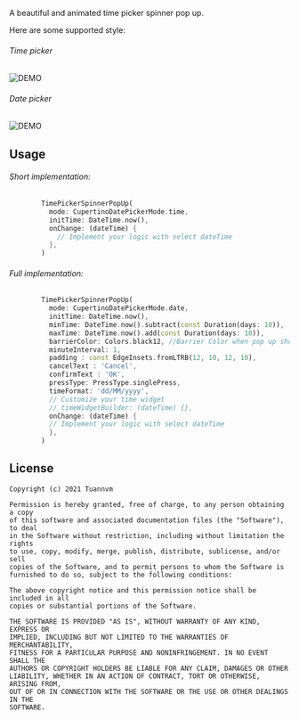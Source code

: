
A beautiful and animated time picker spinner pop up.

Here are some supported style:

###### Time picker
![DEMO](https://github.com/tuannvm2109/time_picker_spinner_pop_up/blob/master/assets/time.gif)

###### Date picker
![DEMO](https://github.com/tuannvm2109/time_picker_spinner_pop_up/blob/master/assets/date.gif)

## Usage

###### Short implementation:

```dart
        TimePickerSpinnerPopUp(
          mode: CupertinoDatePickerMode.time,
          initTime: DateTime.now(),
          onChange: (dateTime) {
            // Implement your logic with select dateTime
          },
        )
```


###### Full implementation:

```dart
        TimePickerSpinnerPopUp(
          mode: CupertinoDatePickerMode.date,
          initTime: DateTime.now(),
          minTime: DateTime.now().subtract(const Duration(days: 10)),
          maxTime: DateTime.now().add(const Duration(days: 10)),
          barrierColor: Colors.black12, //Barrier Color when pop up show
          minuteInterval: 1,
          padding : const EdgeInsets.fromLTRB(12, 10, 12, 10),
          cancelText : 'Cancel',
          confirmText : 'OK',
          pressType: PressType.singlePress,
          timeFormat: 'dd/MM/yyyy',
          // Customize your time widget
          // timeWidgetBuilder: (dateTime) {},
          onChange: (dateTime) {
          // Implement your logic with select dateTime
          },
        )
```

## License

```
Copyright (c) 2021 Tuannvm

Permission is hereby granted, free of charge, to any person obtaining a copy
of this software and associated documentation files (the "Software"), to deal
in the Software without restriction, including without limitation the rights
to use, copy, modify, merge, publish, distribute, sublicense, and/or sell
copies of the Software, and to permit persons to whom the Software is
furnished to do so, subject to the following conditions:

The above copyright notice and this permission notice shall be included in all
copies or substantial portions of the Software.

THE SOFTWARE IS PROVIDED "AS IS", WITHOUT WARRANTY OF ANY KIND, EXPRESS OR
IMPLIED, INCLUDING BUT NOT LIMITED TO THE WARRANTIES OF MERCHANTABILITY,
FITNESS FOR A PARTICULAR PURPOSE AND NONINFRINGEMENT. IN NO EVENT SHALL THE
AUTHORS OR COPYRIGHT HOLDERS BE LIABLE FOR ANY CLAIM, DAMAGES OR OTHER
LIABILITY, WHETHER IN AN ACTION OF CONTRACT, TORT OR OTHERWISE, ARISING FROM,
OUT OF OR IN CONNECTION WITH THE SOFTWARE OR THE USE OR OTHER DEALINGS IN THE
SOFTWARE.
```
